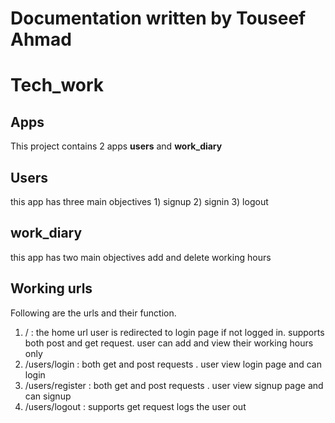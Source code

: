 # Documentation written by Touseef Ahmad
# Tech_work
## Apps
This project contains 2 apps **users** and **work_diary**

## Users
this app has three main objectives 1) signup 2) signin 3) logout

## work_diary
this app has two main objectives add and delete working hours

## Working urls
Following are the urls and their function.
1) / : the home url user is redirected to login page if not logged in. supports both post and get request. user can add and view their working hours only
2) /users/login : both get and post requests . user view login page and can login
3) /users/register : both get and post requests . user view signup page and can signup
4) /users/logout : supports get request logs the user out
